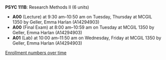 **PSYC 111B**: Research Methods II (6 units)

- **A00** (Lecture) at 9:30 am–10:50 am on Tuesday, Thursday at MCGIL 1350 by Geller, Emma Harlan (A14294903)
- **A00** (Final Exam) at 8:00 am–10:59 am on Tuesday at MCGIL 1350 by Geller, Emma Harlan (A14294903)
- **A01** (Lab) at 10:00 am–11:50 am on Wednesday, Friday at MCGIL 1350 by Geller, Emma Harlan (A14294903)

[Enrollment numbers over time](./PSYC111B.tsv)
